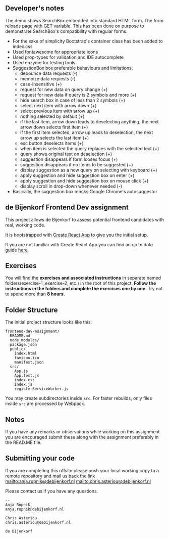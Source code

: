 ## Developer's notes

The demo shows SearchBox embedded into standard HTML form.
The form reloads page with GET variable. This has been done on purpose
to demonstrate SearchBox's compatibility with regular forms.

* For the sake of simplicity Bootstrap's container class has been added to index.css
* Used fontawesome for appropriate icons
* Used prop-types for validation and IDE autocomplete
* Used enzyme for testing tools
* SuggestionBox box preferable behaviours and limitations:
    - debounce data requests (-)
    - memoize data requests (-)
    - case-insensitive (+)
    - request for new data on query change (+)
    - request for new data if query is 2 symbols and more (+)
    - hide search box in case of less than 2 symbols (+)
    - select next item with arrow down (+)
    - select previous item with arrow up (+)
    - nothing selected by default (+)
    - if the last item, arrow down leads to deselecting anything, the next arrow down selects first item (+)
    - if the first item selected, arrow up leads to deselection, the next arrow up selects the last item (+)
    - esc button deselects items (+)
    - when item is selected the query replaces with the selected text (+)
    - query shows original text on deselection (+)
    - suggestion disappears if form looses focus (+)
    - suggestion disappears if no items to be suggested (+)
    - display suggestion as a new query on selecting with keyboard (+)
    - apply suggestion and hide suggestion box on enter (+)
    - apply suggestion and hide suggestion box on mouse click (+)
    - display scroll in drop-down whenever needed (-)
* Basically, the suggestion box mocks Google Chrome's autosuggestor

## de Bijenkorf Frontend Dev assignment

This project allows de Bijenkorf to assess potential frontend candidates with real, working code.

It is bootstrapped with [Create React App](https://github.com/facebookincubator/create-react-app) to give you the initial setup.

If you are not familiar with Create React App you can find an up to date guide [here](https://github.com/facebookincubator/create-react-app/blob/master/packages/react-scripts/template/README.md).

## Exercises

You will find the **exercises and associated instructions** in separate named folders(exercise-1, exercise-2, etc.) in the root of this project. **Follow the instructions in the folders and complete the exercises one by one**. Try not to spend more than **8 hours**. 


## Folder Structure

The initial project structure looks like this:

```
frontend-dev-assignment/
  README.md
  node_modules/
  package.json
  public/
    index.html
    favicon.ico
    manifest.json
  src/
    App.js
    App.test.js
    index.css
    index.js
    registerServiceWorker.js
```

You may create subdirectories inside `src`. For faster rebuilds, only files inside `src` are processed by Webpack.<br>

## Notes
If you have any remarks or observations while working on this assignment you are encouraged submit these along with the assignment preferably in the READ.ME file.

## Submitting your code
If you are completing this offsite please push your local working copy to a remote repository and mail us back the link <mailto:anja.rupnik@debijenkorf.nl> <mailto:chris.asteriou@debijenkorf.nl>

Please contact us if you have any questions.
```
--
Anja Rupnik
anja.rupnik@debijenkorf.nl

Chris Asteriou
chris.asteriou@debijenkorf.nl

de Bijenkorf
```
